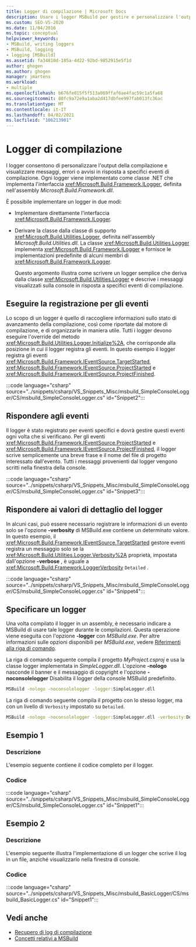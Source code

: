 ```yaml
---
title: Logger di compilazione | Microsoft Docs
description: Usare i logger MSBuild per gestire e personalizzare l'output della compilazione e visualizzare messaggi, errori o avvisi in risposta a eventi di compilazione specifici.
ms.custom: SEO-VS-2020
ms.date: 11/04/2016
ms.topic: conceptual
helpviewer_keywords:
- MSBuild, writing loggers
- MSBuild, logging
- logging [MSBuild]
ms.assetid: fa34810d-185a-4d22-92bd-9852915e5f1d
author: ghogen
ms.author: ghogen
manager: jmartens
ms.workload:
- multiple
ms.openlocfilehash: b676fe015f5f513a069ffaf6ae4fac59c1a5fa68
ms.sourcegitcommit: 80fc9a72e9a1aba2d417dbfee997fab013fc36ac
ms.translationtype: MT
ms.contentlocale: it-IT
ms.lasthandoff: 04/02/2021
ms.locfileid: "106213901"
---
```

# <a name="build-loggers"></a>Logger di compilazione

I logger consentono di personalizzare l'output della compilazione e visualizzare messaggi, errori o avvisi in risposta a specifici eventi di compilazione. Ogni logger viene implementato come classe .NET che implementa l'interfaccia <xref:Microsoft.Build.Framework.ILogger>, definita nell'assembly *Microsoft.Build.Framework.dll*.

È possibile implementare un logger in due modi:

- Implementare direttamente l'interfaccia <xref:Microsoft.Build.Framework.ILogger>.
- Derivare la classe dalla classe di supporto <xref:Microsoft.Build.Utilities.Logger>, definita nell'assembly *Microsoft.Build.Utilities.dll*. La classe <xref:Microsoft.Build.Utilities.Logger> implementa <xref:Microsoft.Build.Framework.ILogger> e fornisce le implementazioni predefinite di alcuni membri di <xref:Microsoft.Build.Framework.ILogger>.

  Questo argomento illustra come scrivere un logger semplice che deriva dalla classe <xref:Microsoft.Build.Utilities.Logger> e descrive i messaggi visualizzati sulla console in risposta a specifici eventi di compilazione.

## <a name="register-for-events"></a>Eseguire la registrazione per gli eventi

Lo scopo di un logger è quello di raccogliere informazioni sullo stato di avanzamento della compilazione, così come riportate dal motore di compilazione, e di organizzarle in maniera utile. Tutti i logger devono eseguire l'override del metodo <xref:Microsoft.Build.Utilities.Logger.Initialize%2A>, che corrisponde alla posizione in cui il logger registra gli eventi. In questo esempio il logger registra gli eventi <xref:Microsoft.Build.Framework.IEventSource.TargetStarted>, <xref:Microsoft.Build.Framework.IEventSource.ProjectStarted> e <xref:Microsoft.Build.Framework.IEventSource.ProjectFinished>.

:::code language="csharp" source="../snippets/csharp/VS_Snippets_Misc/msbuild_SimpleConsoleLogger/CS/msbuild_SimpleConsoleLogger.cs" id="Snippet2":::

## <a name="respond-to-events"></a>Rispondere agli eventi

Il logger è stato registrato per eventi specifici e dovrà gestire questi eventi ogni volta che si verificano. Per gli eventi <xref:Microsoft.Build.Framework.IEventSource.ProjectStarted> e <xref:Microsoft.Build.Framework.IEventSource.ProjectFinished>, il logger scrive semplicemente una breve frase e il nome del file di progetto interessato dall'evento. Tutti i messaggi provenienti dal logger vengono scritti nella finestra della console.

:::code language="csharp" source="../snippets/csharp/VS_Snippets_Misc/msbuild_SimpleConsoleLogger/CS/msbuild_SimpleConsoleLogger.cs" id="Snippet3":::

## <a name="respond-to-logger-verbosity-values"></a>Rispondere ai valori di dettaglio del logger

In alcuni casi, può essere necessario registrare le informazioni di un evento solo se l'opzione **-verbosity** di MSBuild.exe contiene un determinato valore. In questo esempio, il <xref:Microsoft.Build.Framework.IEventSource.TargetStarted> gestore eventi registra un messaggio solo se la <xref:Microsoft.Build.Utilities.Logger.Verbosity%2A> proprietà, impostata dall'opzione **-verbose** , è uguale a <xref:Microsoft.Build.Framework.LoggerVerbosity> `Detailed` .

:::code language="csharp" source="../snippets/csharp/VS_Snippets_Misc/msbuild_SimpleConsoleLogger/CS/msbuild_SimpleConsoleLogger.cs" id="Snippet4":::

## <a name="specify-a-logger"></a>Specificare un logger

Una volta compilato il logger in un assembly, è necessario indicare a MSBuild di usare tale logger durante le compilazioni. Questa operazione viene eseguita con l'opzione **-logger** con *MSBuild.exe*. Per altre informazioni sulle opzioni disponibili per *MSBuild.exe*, vedere [Riferimenti alla riga di comando](../msbuild/msbuild-command-line-reference.md).

La riga di comando seguente compila il progetto *MyProject.csproj* e usa la classe logger implementata in *SimpleLogger.dll*. L'opzione **-nologo** nasconde il banner e il messaggio di copyright e l'opzione **-noconsolelogger** Disabilita il logger della console MSBuild predefinito.

```cmd
MSBuild -nologo -noconsolelogger -logger:SimpleLogger.dll
```

La riga di comando seguente compila il progetto con lo stesso logger, ma con un livello di `Verbosity` impostato su `Detailed`.

```cmd
MSBuild -nologo -noconsolelogger -logger:SimpleLogger.dll -verbosity:Detailed
```

## <a name="example-1"></a>Esempio 1

### <a name="description"></a>Descrizione

L'esempio seguente contiene il codice completo per il logger.

### <a name="code"></a>Codice

:::code language="csharp" source="../snippets/csharp/VS_Snippets_Misc/msbuild_SimpleConsoleLogger/CS/msbuild_SimpleConsoleLogger.cs" id="Snippet1":::

## <a name="example-2"></a>Esempio 2

### <a name="description"></a>Descrizione

L'esempio seguente illustra l'implementazione di un logger che scrive il log in un file, anziché visualizzarlo nella finestra di console.

### <a name="code"></a>Codice

:::code language="csharp" source="../snippets/csharp/VS_Snippets_Misc/msbuild_BasicLogger/CS/msbuild_BasicLogger.cs" id="Snippet1":::

## <a name="see-also"></a>Vedi anche

- [Recupero di log di compilazione](../msbuild/obtaining-build-logs-with-msbuild.md)
- [Concetti relativi a MSBuild](../msbuild/msbuild-concepts.md)
